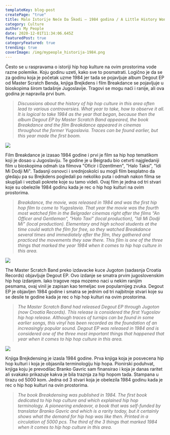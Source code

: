 ```yaml
---
templateKey: blog-post
createPage: "true"
title: Malo Istorije Neće Da Škodi – 1984 godina / A Little History Won't Hurt - 1984
category: Culture
author: My People
date: 2020-12-01T11:34:06.645Z
featuredPost: true
categoryFeatured: true
trending: true
coverImage: /img/mypeople_historija-1984.png
---
```

Često se u raspravama o istoriji hip hop kulture na ovim prostorima vode razne polemike. Koju godinu uzeti, kako sve to posmatrati. Logično je da se za godinu koja je početak uzme 1984 jer tada se pojavljuje album Degout EP od Master Scratch Benda, knjiga Brejkdens i film Breakdance se pojavljuje u bioskopima širom tadašnje Jugoslavije. Tragovi se mogu naći i ranije, ali ova godina je napravila prvi bum.

> *Discussions about the history of hip hop culture in this area often lead to various controversies. What year to take, how to observe it all. It is logical to take 1984 as the year that began, because then the album Degout EP by Master Scratch Band appeared, the book Breakdance and the film Breakdance appeared in cinemas throughout the former Yugoslavia. Traces can be found earlier, but this year made the first boom.*

![](/img/brejk-densing-book.png)

Film Breakdance je izasao 1984 godine i prvi je film sa hip hop tematikom koji je dosao u Jugoslaviju. Te godine je u Beigradu bio cetvrti najgledaniji film u bioskopima odmah iza filmova "Oficir i Dzentlmen", "Halo Taksi", "Idi Mi Dodji Mi". Tadasnji osnovci i srednjoskolci su mogli film besplatno da gledaju pa su Brejkdens pogledali po nekoliko puta i odmah nakon filma se skupljali i vezbali pokrete koje su tamo videli. Ovaj film je jedna od tri stvari koje su obelezile 1984 godinu kada je rec o hip hop kulturi na ovim prostorima.

> *Breakdance, the movie, was released in 1984 and was the first hip hop film to come to Yugoslavia. That year the movie was the fourth most watched film in the Belgrader cinemas right after the films “An Officer and Gentleman", "Halo Taxi” (local production), "Idi Mi Dodji Mi” (local production). Elementary and high school students at the time could watch the film for free, so they watched Breakdance several times and immediately after the film, they gathered and practiced the movements they saw there. This film is one of the three things that marked the year 1984 when it comes to hip hop culture in this area.*

![](/img/the-master-scratch-band.jpg)

The Master Scratch Band preko izdavacke kuce Jugoton (sadasnja Croatia Records) objavljuje Degout EP. Ovo izdanje se smatra prvim jugoslovenskim hip hop izdanjem. Iako tragove repa mozemo naci u nekim ranijim pesmama, ovaj vinil je zapisan kao temeljac sve popularnijeg zvuka. Degout EP je objavljen 1984 godine i smatra se jednim od tri najbitnije stvari koje su se desile te godine kada je rec o hip hop kulturi na ovim prostorima.

> *The Master Scratch Band had released Degout EP through Jugoton (now Croatia Records). This release is considered the first Yugoslav hip hop release. Although traces of turnips can be found in some earlier songs, this vinyl has been recorded as the foundation of an increasingly popular sound. Degout EP was released in 1984 and is considered one of the three most important things that happened that year when it comes to hip hop culture in this area.*

![](/img/breakdance-the-movie.jpg)

Knjiga Brejkdensing je izasla 1984 godine. Prva knjiga koja je posvecena hip hop kulturi i koja je objasnila terminologiju hip hopa. Pionirski poduhvat, knjiga koju je prevodilac Branko Gavric sam finansirao i koja je danas raritet ali svakako prikazuje kakva je bila traznja za hip hopom tada. Stampana u tirazu od 5000 kom. Jedna od 3 stvari koja je obelezila 1984 godinu kada je rec o hip hop kulturi na ovin prostorima.

> *The book Breakdensing was published in 1984. The first book dedicated to hip hop culture and which explained hip hop terminology. A pioneering endeavor, a book that was self-funded by translator Branko Gavric and which is a rarity today, but it certainly shows what the demand for hip hop was like then. Printed in a circulation of 5000 pcs. The third of the 3 things that marked 1984 when it comes to hip hop culture in this area.*